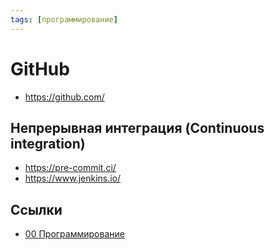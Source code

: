 ```yaml
---
tags: [программирование]
---
```

# GitHub

* <https://github.com/>

## Непрерывная интеграция (Continuous integration)

* <https://pre-commit.ci/>
* <https://www.jenkins.io/>

## Ссылки

* [00 Программирование](00%20Программирование.md)
